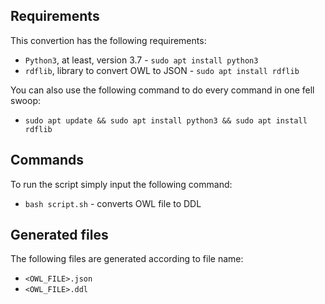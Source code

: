 ## Requirements

This convertion has the following requirements:

- `Python3`, at least, version 3.7 - `sudo apt install python3`
- `rdflib`, library to convert OWL to JSON - `sudo apt install rdflib`

You can also use the following command to do every command in one fell swoop:

- `sudo apt update && sudo apt install python3 && sudo apt install rdflib`

## Commands

To run the script simply input the following command:

- `bash script.sh` - converts OWL file to DDL

## Generated files

The following files are generated according to file name:

- `<OWL_FILE>.json`
- `<OWL_FILE>.ddl`

